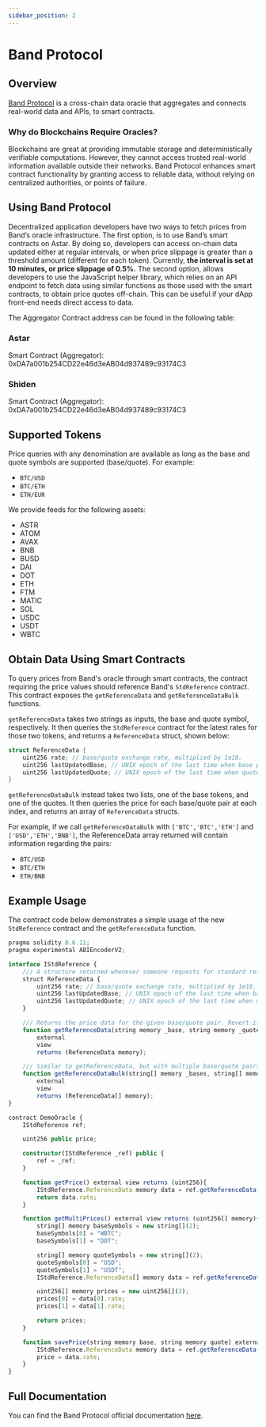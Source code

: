 ```yaml
---
sidebar_position: 2
---
```


# Band Protocol

[Band Protocol]: https://bandprotocol.com/

## Overview

[Band Protocol] is a cross-chain data oracle that aggregates and connects real-world data and APIs, to smart contracts.

### Why do Blockchains Require Oracles?

Blockchains are great at providing immutable storage and deterministically verifiable computations. However, they cannot access trusted real-world information available outside their networks. Band Protocol enhances smart contract functionality by granting access to reliable data, without relying on centralized authorities, or points of failure.

## Using Band Protocol

Decentralized application developers have two ways to fetch prices from Band’s oracle infrastructure. The first option, is to use Band’s smart contracts on Astar. By doing so, developers can access on-chain data updated either at regular intervals, or when price slippage is greater than a threshold amount (different for each token). Currently, **the interval is set at 10 minutes, or price slippage of 0.5%.** The second option, allows developers to use the JavaScript helper library, which relies on an API endpoint to fetch data using similar functions as those used with the smart contracts, to obtain price quotes off-chain. This can be useful if your dApp front-end needs direct access to data.

The Aggregator Contract address can be found in the following table:

### Astar

Smart Contract (Aggregator): 0xDA7a001b254CD22e46d3eAB04d937489c93174C3

### Shiden

Smart Contract (Aggregator): 0xDA7a001b254CD22e46d3eAB04d937489c93174C3

## Supported Tokens

Price queries with any denomination are available as long as the base and quote symbols are supported (base/quote). For example:

- `BTC/USD`
- `BTC/ETH`
- `ETH/EUR`

We provide feeds for the following assets:

- ASTR
- ATOM
- AVAX
- BNB
- BUSD
- DAI
- DOT
- ETH
- FTM
- MATIC
- SOL
- USDC
- USDT
- WBTC

## Obtain Data Using Smart Contracts

To query prices from Band's oracle through smart contracts, the contract requiring the price values should reference Band's `StdReference` contract. This contract exposes the `getReferenceData`  and `getReferenceDataBulk` functions.

`getReferenceData` takes two strings as inputs, the base and quote symbol, respectively. It then queries the `StdReference` contract for the latest rates for those two tokens, and returns a `ReferenceData` struct, shown below:

```rust
struct ReferenceData {
    uint256 rate; // base/quote exchange rate, multiplied by 1e18.
    uint256 lastUpdatedBase; // UNIX epoch of the last time when base price gets updated.
    uint256 lastUpdatedQuote; // UNIX epoch of the last time when quote price gets updated.
}
```

`getReferenceDataBulk` instead takes two lists, one of the base tokens, and one of the quotes. It then queries the price for each base/quote pair at each index, and returns an array of `ReferenceData` structs.

For example, if we call `getReferenceDataBulk` with `['BTC','BTC','ETH']` and `['USD','ETH','BNB']`, the ReferenceData array returned will contain information regarding the pairs:

- `BTC/USD`
- `BTC/ETH`
- `ETH/BNB`

## Example Usage

The contract code below demonstrates a simple usage of the new `StdReference` contract and the `getReferenceData` function.

```ts
pragma solidity 0.6.11;
pragma experimental ABIEncoderV2;

interface IStdReference {
    /// A structure returned whenever someone requests for standard reference data.
    struct ReferenceData {
        uint256 rate; // base/quote exchange rate, multiplied by 1e18.
        uint256 lastUpdatedBase; // UNIX epoch of the last time when base price gets updated.
        uint256 lastUpdatedQuote; // UNIX epoch of the last time when quote price gets updated.
    }

    /// Returns the price data for the given base/quote pair. Revert if not available.
    function getReferenceData(string memory _base, string memory _quote)
        external
        view
        returns (ReferenceData memory);

    /// Similar to getReferenceData, but with multiple base/quote pairs at once.
    function getReferenceDataBulk(string[] memory _bases, string[] memory _quotes)
        external
        view
        returns (ReferenceData[] memory);
}

contract DemoOracle {
    IStdReference ref;

    uint256 public price;

    constructor(IStdReference _ref) public {
        ref = _ref;
    }

    function getPrice() external view returns (uint256){
        IStdReference.ReferenceData memory data = ref.getReferenceData("BTC","USD");
        return data.rate;
    }

    function getMultiPrices() external view returns (uint256[] memory){
        string[] memory baseSymbols = new string[](2);
        baseSymbols[0] = "WBTC";
        baseSymbols[1] = "DOT";

        string[] memory quoteSymbols = new string[](2);
        quoteSymbols[0] = "USD";
        quoteSymbols[1] = "USDT";
        IStdReference.ReferenceData[] memory data = ref.getReferenceDataBulk(baseSymbols,quoteSymbols);

        uint256[] memory prices = new uint256[](2);
        prices[0] = data[0].rate;
        prices[1] = data[1].rate;

        return prices;
    }

    function savePrice(string memory base, string memory quote) external {
        IStdReference.ReferenceData memory data = ref.getReferenceData(base,quote);
        price = data.rate;
    }
}
```

## Full Documentation

You can find the Band Protocol official documentation [here](https://docs.bandchain.org/).
